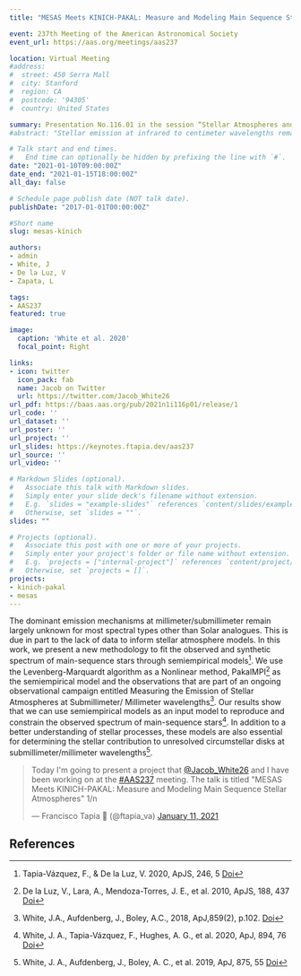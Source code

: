 ```yaml
---
title: "MESAS Meets KINICH-PAKAL: Measure and Modeling Main Sequence Stellar Atmospheres"

event: 237th Meeting of the American Astronomical Society
event_url: https://aas.org/meetings/aas237

location: Virtual Meeting
#address:
#  street: 450 Serra Mall
#  city: Stanford
#  region: CA
#  postcode: '94305'
#  country: United States

summary: Presentation No.116.01 in the session “Stellar Atmospheres and Winds”.
#abstract: "Stellar emission at infrared to centimeter wavelengths remains largely unconstrained since only a few stars other than the Sun have been observed at these wavelengths. This lack of observations means that radio stellar atmosphere models cannot be informed by data. In this work, we present a new methodology to fit the observed and synthetic spectrum of Altair through semiempirical models. We adapt both KINICH-PAKAL and PHOENIX models to reproduce Altair's radio spectra. KINICH-PAKAL is a new framework that allows adapting a solar chromospheric model to solar-like stars iteratively. KINICH-PAKAL uses the Levenberg-Marquardt algorithm as a Nonlinear method, PakalMPI as the semiempirical model, and the observations at infrared to centimeter wavelengths. Our results show that both PHOENIX and KINICH-PAKAL model reproduces the photosphere and lower chromosphere. However, the KINICH-PAKAL features allow to better model the part of the spectrum where the upper chromosphere and the corona have the major contribution. These results are part of an on-going observational campaign called The MESAS Project which seeks to Measure the Emission of Stellar Atmosphere at Submillimeter to millimeter wavelengths."

# Talk start and end times.
#   End time can optionally be hidden by prefixing the line with `#`.
date: "2021-01-10T09:00:00Z"
date_end: "2021-01-15T18:00:00Z"
all_day: false

# Schedule page publish date (NOT talk date).
publishDate: "2017-01-01T00:00:00Z"

#Short name
slug: mesas-kinich

authors:
- admin
- White, J
- De la Luz, V
- Zapata, L

tags:
- AAS237
featured: true

image:
  caption: 'White et al. 2020'
  focal_point: Right

links:
- icon: twitter
  icon_pack: fab
  name: Jacob on Twitter
  url: https://twitter.com/Jacob_White26
url_pdf: https://baas.aas.org/pub/2021n1i116p01/release/1
url_code: ''
url_dataset: ''
url_poster: ''
url_project: ''
url_slides: https://keynotes.ftapia.dev/aas237
url_source: ''
url_video: ''

# Markdown Slides (optional).
#   Associate this talk with Markdown slides.
#   Simply enter your slide deck's filename without extension.
#   E.g. `slides = "example-slides"` references `content/slides/example-slides.md`.
#   Otherwise, set `slides = ""`.
slides: ""

# Projects (optional).
#   Associate this post with one or more of your projects.
#   Simply enter your project's folder or file name without extension.
#   E.g. `projects = ["internal-project"]` references `content/project/deep-learning/index.md`.
#   Otherwise, set `projects = []`.
projects:
- kinich-pakal
- mesas
---
```

The dominant emission mechanisms at millimeter/submillimeter remain largely unknown for most spectral types other than Solar analogues. This is due in part to the lack of data to inform stellar atmosphere models. In this work, we present a new methodology to fit the observed and synthetic spectrum of main-sequence stars through semiempirical models[^2]. We use the Levenberg-Marquardt algorithm as a Nonlinear method, PakalMPI[^1] as the semiempirical model and the observations that are part of an ongoing observational campaign entitled Measuring the Emission of Stellar Atmospheres at Submillimeter/ Millimeter wavelengths[^5]. Our results show that we can use semiempirical models as an input model to reproduce and constrain the observed spectrum of main-sequence stars[^4]. In addition to a better understanding of stellar processes, these models are also essential for determining the stellar contribution to unresolved circumstellar disks at submillimeter/millimeter wavelengths[^3].

<blockquote class="twitter-tweet"><p lang="en" dir="ltr">Today I&#39;m going to present a project that <a href="https://twitter.com/Jacob_White26?ref_src=twsrc%5Etfw">@Jacob_White26</a> and I have been working on at the <a href="https://twitter.com/hashtag/AAS237?src=hash&amp;ref_src=twsrc%5Etfw">#AAS237</a> meeting. The talk is titled &quot;MESAS Meets KINICH-PAKAL: Measure and Modeling Main Sequence Stellar Atmospheres&quot; 1/n</p>&mdash; Francisco Tapia 📡 (@ftapia_va) <a href="https://twitter.com/ftapia_va/status/1348624995606540288?ref_src=twsrc%5Etfw">January 11, 2021</a></blockquote> <script async src="https://platform.twitter.com/widgets.js" charset="utf-8"></script>

## References

[^1]: De la Luz, V., Lara, A., Mendoza-Torres, J. E., et al. 2010, ApJS, 188, 437 [Doi](https://doi.org/10.1088/0067-0049/188/2/437)
[^2]: Tapia-Vázquez, F., & De la Luz, V. 2020, ApJS, 246, 5 [Doi](https://doi.org/10.3847/1538-4365/ab5f0a)
[^3]: White, J. A., Aufdenberg, J., Boley, A. C., et al. 2019, ApJ, 875, 55 [Doi](https://doi.org/10.3847/1538-4357/ab0e7f)
[^4]: White, J. A., Tapia-Vázquez, F., Hughes, A. G., et al. 2020, ApJ, 894, 76 [Doi](https://doi.org/10.3847/1538-4357/ab8467)
[^5]: White, J.A., Aufdenberg, J., Boley, A.C., 2018, ApJ,859(2), p.102. [Doi](https://doi.org/10.3847/1538-4357/aac103)